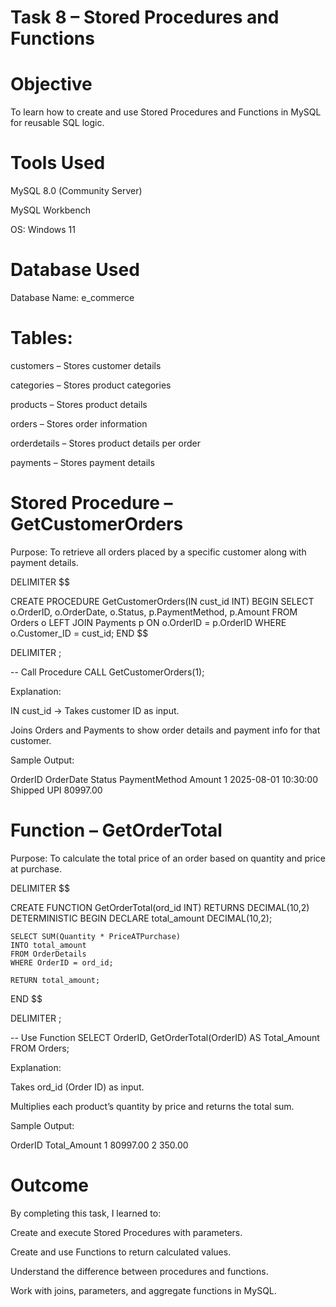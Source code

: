 # Task 8 – Stored Procedures and Functions
# Objective

To learn how to create and use Stored Procedures and Functions in MySQL for reusable SQL logic.

# Tools Used

MySQL 8.0 (Community Server)

MySQL Workbench

OS: Windows 11

# Database Used

Database Name: e_commerce

# Tables:

customers – Stores customer details

categories – Stores product categories

products – Stores product details

orders – Stores order information

orderdetails – Stores product details per order

payments – Stores payment details

# Stored Procedure – GetCustomerOrders

Purpose: To retrieve all orders placed by a specific customer along with payment details.

DELIMITER $$

CREATE PROCEDURE GetCustomerOrders(IN cust_id INT)
BEGIN
    SELECT 
        o.OrderID,
        o.OrderDate,
        o.Status,
        p.PaymentMethod,
        p.Amount
    FROM Orders o
    LEFT JOIN Payments p ON o.OrderID = p.OrderID
    WHERE o.Customer_ID = cust_id;
END $$

DELIMITER ;

-- Call Procedure
CALL GetCustomerOrders(1);


Explanation:

IN cust_id → Takes customer ID as input.

Joins Orders and Payments to show order details and payment info for that customer.

Sample Output:

OrderID	     OrderDate	Status	PaymentMethod	Amount
1	2025-08-01 10:30:00	  Shipped	      UPI     80997.00
# Function – GetOrderTotal

Purpose: To calculate the total price of an order based on quantity and price at purchase.

DELIMITER $$

CREATE FUNCTION GetOrderTotal(ord_id INT)
RETURNS DECIMAL(10,2)
DETERMINISTIC
BEGIN
    DECLARE total_amount DECIMAL(10,2);

    SELECT SUM(Quantity * PriceATPurchase)
    INTO total_amount
    FROM OrderDetails
    WHERE OrderID = ord_id;

    RETURN total_amount;
END $$

DELIMITER ;

-- Use Function
SELECT OrderID, GetOrderTotal(OrderID) AS Total_Amount
FROM Orders;


Explanation:

Takes ord_id (Order ID) as input.

Multiplies each product’s quantity by price and returns the total sum.

Sample Output:

OrderID	Total_Amount
1	      80997.00
2     	350.00


# Outcome

By completing this task, I learned to:

Create and execute Stored Procedures with parameters.

Create and use Functions to return calculated values.

Understand the difference between procedures and functions.

Work with joins, parameters, and aggregate functions in MySQL.
